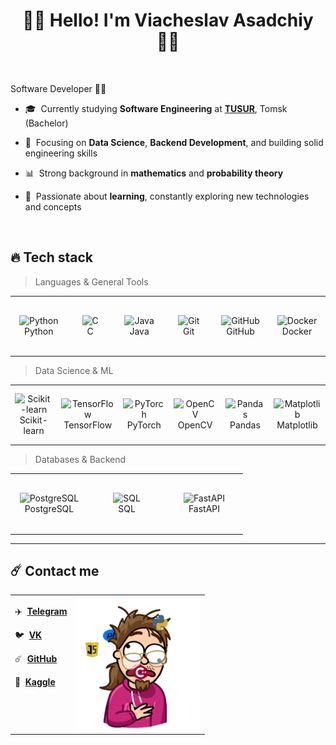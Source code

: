 <h1 align="center">🙋‍♂️ Hello! I'm Viacheslav Asadchiy 🙋‍♂️</h1>


<br>

Software Developer 👨‍💻

- 🎓 &nbsp;Currently studying **Software Engineering** at [**TUSUR**](https://tusur.ru/ru), Tomsk (Bachelor)

- 🧠 &nbsp;Focusing on **Data Science**, **Backend Development**, and building solid engineering skills

- 📊 &nbsp;Strong background in **mathematics** and **probability theory**

- 🌱 &nbsp;Passionate about **learning**, constantly exploring new technologies and concepts

<br>


<h2 align="left" id="slava-stack">🔥 Tech stack</h2>

> Languages & General Tools

<table width='100%'>
  <tr>
    <td align="center" width="110" height="90">
      <img src="https://cdn.jsdelivr.net/gh/devicons/devicon/icons/python/python-original.svg" width="36" height="36" alt="Python" />
      <br>Python
    </td>
    <td align="center" width="110" height="90">
      <img src="https://cdn.jsdelivr.net/gh/devicons/devicon/icons/c/c-original.svg" width="36" height="36" alt="C" />
      <br>C
    </td>
    <td align="center" width="110" height="90">
      <img src="https://cdn.jsdelivr.net/gh/devicons/devicon/icons/java/java-original.svg" width="36" height="36" alt="Java" />
      <br>Java
    </td>
    <td align="center" width="110" height="90">
      <img src="https://cdn.jsdelivr.net/gh/devicons/devicon/icons/git/git-original.svg" width="36" height="36" alt="Git" />
      <br>Git
    </td>
    <td align="center" width="110" height="90">
      <img src="https://cdn.jsdelivr.net/gh/devicons/devicon/icons/github/github-original.svg" width="36" height="36" alt="GitHub" />
      <br>GitHub
    </td>
    <td align="center" width="110" height="90">
      <img src="https://cdn.jsdelivr.net/gh/devicons/devicon/icons/docker/docker-original.svg" width="36" height="36" alt="Docker" />
      <br>Docker
    </td>
  </tr>
</table>


> Data Science & ML

<table width='100%'>
  <tr>
    <td align="center" width="110" height="90">
      <img src="https://upload.wikimedia.org/wikipedia/commons/0/05/Scikit_learn_logo_small.svg" width="36" height="36" alt="Scikit-learn" />
      <br>Scikit-learn
    </td>
    <td align="center" width="110" height="90">
      <img src="https://cdn.jsdelivr.net/gh/devicons/devicon/icons/tensorflow/tensorflow-original.svg" width="36" height="36" alt="TensorFlow" />
      <br>TensorFlow
    </td>
    <td align="center" width="110" height="90">
      <img src="https://cdn.jsdelivr.net/gh/devicons/devicon/icons/pytorch/pytorch-original.svg" width="36" height="36" alt="PyTorch" />
      <br>PyTorch
    </td>
    <td align="center" width="110" height="90">
      <img src="https://repository-images.githubusercontent.com/183751866/f4cd9980-68f2-11e9-96c9-98180d327243" width="36" height="36" alt="OpenCV" />
      <br>OpenCV
    </td>
    <td align="center" width="110" height="90">
      <img src="https://cdn.jsdelivr.net/gh/devicons/devicon/icons/pandas/pandas-original.svg" width="36" height="36" alt="Pandas" />
      <br>Pandas
    </td>
    <td align="center" width="110" height="90">
      <img src="https://matplotlib.org/_static/images/logo2.svg" width="36" height="36" alt="Matplotlib" />
      <br>Matplotlib
    </td>
  </tr>
</table>


> Databases & Backend

<table width='100%'>
  <tr>
    <td align="center" width="110" height="90">
      <img src="https://cdn.jsdelivr.net/gh/devicons/devicon/icons/postgresql/postgresql-original.svg" width="36" height="36" alt="PostgreSQL" />
      <br>PostgreSQL
    </td>
    <td align="center" width="110" height="90">
      <img src="https://cdn.jsdelivr.net/gh/devicons/devicon/icons/mysql/mysql-original.svg" width="36" height="36" alt="SQL" />
      <br>SQL
    </td>
    <td align="center" width="110" height="90">
      <img src="https://user-images.githubusercontent.com/1393562/190876570-16dff98d-ccea-4a57-86ef-a161539074d6.svg" width="36" height="36" alt="FastAPI" />
      <br>FastAPI
    </td>
  </tr>
</table>

---

<h2>☄️ Contact me</h2>

<table width="100%" cellspacing="0" cellpadding="0" border="0">
  <tr>
    <td valign="top">
      <p>✈️ &nbsp;<a href="https://t.me/salabeey"><strong>Telegram</strong></a></p>
      <p>🐦 &nbsp;<a href="https://vk.com/sim.salabey"><strong>VK</strong></a></p>
      <p>☄️ &nbsp;<a href="https://github.com/AsadchiyViacheslav"><strong>GitHub</strong></a></p>
      <p>🧪 &nbsp;<a href="https://www.kaggle.com/viacheslavasadchiy"><strong>Kaggle</strong></a></p>
    </td>
    <td valign="top" align="right">
      <img src="assets/gif2.gif" width="200px" alt="contact-gif" />
    </td>
  </tr>
</table>


